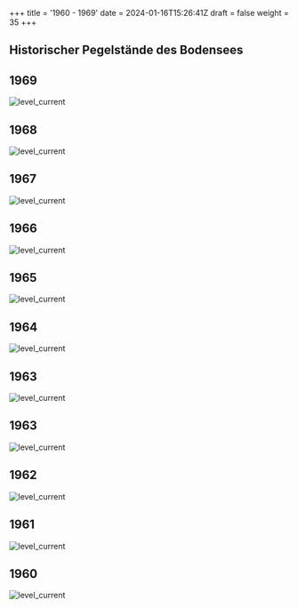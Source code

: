 +++
title = '1960 - 1969'
date = 2024-01-16T15:26:41Z
draft = false
weight = 35
+++

## Historischer Pegelstände des Bodensees

## 1969

![level_current](/images/DE/graphs_historic/longterm_DE_1969.png)

## 1968

![level_current](/images/DE/graphs_historic/longterm_DE_1968.png)

## 1967

![level_current](/images/DE/graphs_historic/longterm_DE_1967.png)

## 1966

![level_current](/images/DE/graphs_historic/longterm_DE_1966.png)

## 1965

![level_current](/images/DE/graphs_historic/longterm_DE_1965.png)

## 1964

![level_current](/images/DE/graphs_historic/longterm_DE_1964.png)

## 1963

![level_current](/images/DE/graphs_historic/longterm_DE_1964.png)

## 1963

![level_current](/images/DE/graphs_historic/longterm_DE_1963.png)

## 1962

![level_current](/images/DE/graphs_historic/longterm_DE_1962.png)

## 1961

![level_current](/images/DE/graphs_historic/longterm_DE_1961.png)

## 1960

![level_current](/images/DE/graphs_historic/longterm_DE_1960.png)